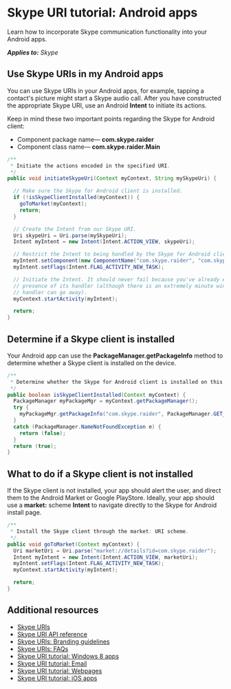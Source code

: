 
# Skype URI tutorial: Android apps

Learn how to incorporate Skype communication functionality into your Android apps.

 _**Applies to:** Skype_

## Use Skype URIs in my Android apps

You can use Skype URIs in your Android apps, for example, tapping a contact's picture might start a Skype audio call. 
After you have constructed the appropriate Skype URI, use an Android **Intent** to initiate its actions.

Keep in mind these two important points regarding the Skype for Android client:


* Component package name— **com.skype.raider**
* Component class name— **com.skype.raider.Main**

```java
/**
 * Initiate the actions encoded in the specified URI.
 */
public void initiateSkypeUri(Context myContext, String mySkypeUri) {

  // Make sure the Skype for Android client is installed.
  if (!isSkypeClientInstalled(myContext)) {
    goToMarket(myContext);
    return;
  }

  // Create the Intent from our Skype URI.
  Uri skypeUri = Uri.parse(mySkypeUri);
  Intent myIntent = new Intent(Intent.ACTION_VIEW, skypeUri);

  // Restrict the Intent to being handled by the Skype for Android client only.
  myIntent.setComponent(new ComponentName("com.skype.raider", "com.skype.raider.Main"));
  myIntent.setFlags(Intent.FLAG_ACTIVITY_NEW_TASK);

  // Initiate the Intent. It should never fail because you've already established the
  // presence of its handler (although there is an extremely minute window where that
  // handler can go away).
  myContext.startActivity(myIntent);

  return;
}
```


## Determine if a Skype client is installed

Your Android app can use the  **PackageManager.getPackageInfo** method to determine whether a Skype client is installed 
on the device.

```java
/**
 * Determine whether the Skype for Android client is installed on this device.
 */
public boolean isSkypeClientInstalled(Context myContext) {
  PackageManager myPackageMgr = myContext.getPackageManager();
  try {
    myPackageMgr.getPackageInfo("com.skype.raider", PackageManager.GET_ACTIVITIES);
  }
  catch (PackageManager.NameNotFoundException e) {
    return (false);
  }
  return (true);
}
```


## What to do if a Skype client is not installed

If the Skype client is not installed, your app should alert the user, and direct them to the Android Market or 
Google PlayStore. Ideally, your app should use a **market:** scheme **Intent** to navigate directly to the Skype 
for Android install page.


```java
/**
 * Install the Skype client through the market: URI scheme.
 */
public void goToMarket(Context myContext) {
  Uri marketUri = Uri.parse("market://details?id=com.skype.raider");
  Intent myIntent = new Intent(Intent.ACTION_VIEW, marketUri);
  myIntent.setFlags(Intent.FLAG_ACTIVITY_NEW_TASK);
  myContext.startActivity(myIntent);

  return;
}
```


## Additional resources


* [Skype URIs](SkypeURIs.md)
* [Skype URI API reference](SkypeURIAPIReference.md)
* [Skype URIs: Branding guidelines](SkypeURIs_BrandingGuidelines.md)
* [Skype URIs: FAQs](SkypeURIs_FAQs.md)
* [Skype URI tutorial: Windows 8 apps](SkypeURITutorial_Windows8Apps.md)
* [Skype URI tutorial: Email](SkypeURITutorial_Email.md)
* [Skype URI tutorial: Webpages](SkypeURItutorial_Webpages.md)
* [Skype URI tutorial: iOS apps](SkypeURITutorial_iOSApps.md)
